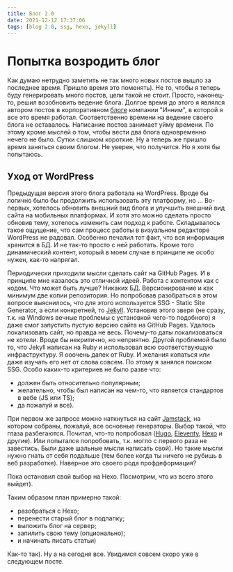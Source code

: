 ```yaml
---
title: Блог 2.0
date: 2021-12-12 17:37:06
tags: [blog 2.0, ssg, hexo, jekyll]
---
```

# Попытка возродить блог
   
Как думаю нетрудно заметить не так много новых постов вышло за последнее время.
Пришло время это поменять). Не то, чтобы я теперь буду генерировать много постов, цели такой не стоит. 
Просто, наконец-то, решил возобновить ведение блога. Долгое время до этого я являлся автором постов в корпоративном
[блоге](https://syntaxerror.ru) компании "Инним", в которой я все это время работал. Соответственно
времени на ведение своего блога не оставалось. Написание постов занимает уйму времени. По этому кроме мыслей
о том, чтобы вести два блога одновременно нечего не было. Сутки слишком короткие.
Ну а теперь же пришло время заняться своим блогом. Не уверен, что получится. Но я хотя бы попытаюсь.

## Уход от WordPress
Предыдущая версия этого блога работала на WordPress. Вроде бы логично было бы продолжить использовать
эту платформу, но ... Во-первых, хотелось обновить внешний вид блога и улучшить внешний вид сайта на мобильных платформах.
И хотя это можно сделать просто обновив тему, хотелось изменить сам подход к работе.
Складывалось такое ощущение, что сам процесс работы в визуальном редакторе WordPress не радовал. Особенно
печалил тот факт, что вся информация хранится в БД. И не так-то просто с ней работать.
Кроме того динамический контент, который в моем случае в принципе не особо нужен, как-то напрягал.

Периодически приходили мысли сделать сайт на GitHub Pages. И в принципе мне казалось это отличной идеей.
Работа с контентом как с кодом. Что может быть лучше? Никаких БД. Версионирование и как минимум две
копии репозитория.
Но попробовав разобраться в этом вопросе выяснилось, что для этого используется SSG - Static Site Generator,
а если конкретней, то [Jekyll](https://jekyllrb.com/). Установив этого зверя (не сразу, т.к. на Windows вечные проблемы
с установкой чего-то подобного) я даже смог запустить пустую версию сайта на GitHub Pages.
Удалось локализовать сайт, но правда не весь. Почему-то даты локализоваться не хотели. Вроде бы некритично,
но неприятно. Другой проблемой было то, что Jekyll написан на Ruby и использовал всю соответствующую инфраструктуру.
Я ооочень далек от Ruby. И желания копаться или даже изучать его нет от слова совсем. По этому я занялся
поиском SSG. Особо каких-то критериев не было разве что:
- должен быть относительно популярным;
- желательно, чтобы был написан на чем-то, что является стандартов в вебе (JS или TS);
- да пожалуй и все).

При первом же запросе можно наткнуться на сайт [Jamstack](https://jamstack.org/generators/), на 
котором собраны, пожалуй, все основные генераторы. Выбор такой, что глаза разбегаются. Почитал, что-то 
попробовал ([Hugo](https://gohugo.io/), [Eleventy](https://11ty.dev/), [Hexo](https://hexo.io/) и другие).
Или попытался попробовать, т.к. могло с первого раза не завестись. Были даже шальные мысли написать свой).
Но такие мысли нужно гнать от себя подальше (тем более когда ты ничего не рубишь в веб разработке). 
Наверное это своего рода профдеформация? 

Пока остановил свой выбор на Hexo. Посмотрим, что из всего этого выйдет).

Таким образом план примерно такой:
- разобраться с Hexo;
- перенести старый блог в подпапку;
- выложить блог на сервер;
- запилить свою тему (опционально);
- и начинать писать статьи)

Как-то так). Ну а на сегодня все. Увидимся совсем скоро уже в следующем посте.






